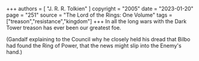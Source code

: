 +++
authors = [
  "J. R. R. Tolkien"
]
copyright = "2005"
date = "2023-01-20"
page = "251"
source = "The Lord of the Rings: One Volume"
tags = ["treason","resistance","kingdom"]
+++
In all the long wars with the Dark Tower treason has ever been our greatest foe.

(Gandalf explaining to the Council why he closely held his dread that Bilbo had found the Ring of Power, that the news might slip into the Enemy's hand.)
